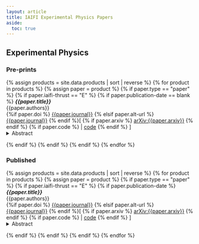 ```yaml
---
layout: article
title: IAIFI Experimental Physics Papers
aside:
  toc: true
---
```


## Experimental Physics

### Pre-prints

{% assign products = site.data.products | sort | reverse %}
{% for product in products %}
{% assign paper = product %}
{% if paper.type == "paper" %}
{% if paper.iaifi-thrust == "E" %}
{% if paper.publication-date == blank %}
***{{paper.title}}*** <br>
{{paper.authors}} <br>
{%if paper.doi %} [{{paper.journal}}]({{paper.doi}}) {% elsif paper.alt-url %} [{{paper.journal}}]({{paper.alt-url}}) {% endif %}[ {% if paper.arxiv %} [arXiv:{{paper.arxiv}}](https://arxiv.org/abs/{{paper.arxiv}}) {% endif %} {% if paper.code %} | [code]({{paper.code}}) {% endif %} ]
<div style = "position:relative; top:-1em;" >
<details>
<summary>Abstract</summary>
<em>{{paper.abstract}}</em>
</details>
</div>
{% endif %}
{% endif %}
{% endif %}
{% endfor %}

### Published

{% assign products = site.data.products | sort | reverse %}
{% for product in products %}
{% assign paper = product %}
{% if paper.type == "paper" %}
{% if paper.iaifi-thrust == "E" %}
{% if paper.publication-date %}
***{{paper.title}}*** <br>
{{paper.authors}} <br>
{%if paper.doi %} [{{paper.journal}}]({{paper.doi}}) {% elsif paper.alt-url %} [{{paper.journal}}]({{paper.alt-url}}) {% endif %}[ {% if paper.arxiv %} [arXiv:{{paper.arxiv}}](https://arxiv.org/abs/{{paper.arxiv}}) {% endif %} {% if paper.code %} | [code]({{paper.code}}) {% endif %} ]
<div style = "position:relative; top:-1em;" >
<details>
<summary>Abstract</summary>
<em>{{paper.abstract}}</em>
</details>
</div>
{% endif %}
{% endif %}
{% endif %}
{% endfor %}

